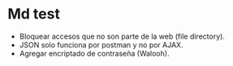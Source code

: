 # Md test

* Bloquear accesos que no son parte de la web (file directory).
* JSON solo funciona por postman y no por AJAX.
* Agregar encriptado de contraseña (Walooh).